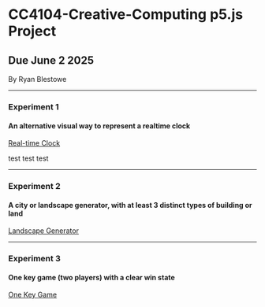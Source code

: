 # CC4104-Creative-Computing p5.js Project
## Due June 2 2025

By Ryan Blestowe

-----------------------------------------------------------------------------------------------------------------------------------------------------------------------

### Experiment 1
#### An alternative visual way to represent a realtime clock
[Real-time Clock](https://editor.p5js.org/RyanB2024/sketches/xJCJdTdr4)

test test test

-----------------------------------------------------------------------------------------------------------------------------------------------------------------------
### Experiment 2
#### A city or landscape generator, with at least 3 distinct types of building or land
[Landscape Generator](https://editor.p5js.org/RyanB2024/sketches/L9X75r_a8)

-----------------------------------------------------------------------------------------------------------------------------------------------------------------------
### Experiment 3
#### One key game (two players) with a clear win state
[One Key Game](https://editor.p5js.org/RyanB2024/sketches/o4NePGGnLG)
